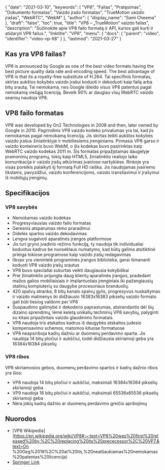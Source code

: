 {
  "date": "2021-03-10",
  "keywords": [
"VP8",
"Failas",
"Pratęsimas",
"Dokumento formatas",
"Vaizdo įrašo formatas",
"TrueMotion vaizdo įrašas",
"WebRTC",
"WebM"
],
  "author": {
    "display_name": "Sami Cheema"
},
  "draft": "false",
  "toc": true,
  "title": "VP8 – „TrueMotion“ vaizdo failas",
  "description": "Sužinokite apie VP8 failo formatą ir API, kurios gali kurti ir atidaryti VP8 failus.",
  "linktitle": "VP8",
  "menu": {
    "docs": {
      "parent": "video",
      "identifier": "video-vp-lt8"
}
},
  "lastmod": "2021-03-27"
}

## Kas yra VP8 failas?

VP8 is announced by Google as one of the best video formats having the best picture quality data rate and encoding speed. The best advantage of VP8 is that its a royalty-free substitute of H.264. Tai specifinis formatas, skirtas aukštos kokybės vaizdo įrašui koduoti ir dekoduoti kaip failą arba bitų srautą. Tai nemokama, nes Google išleido visus VP8 patentus pagal nemokamą viešąją licenciją. Beveik 90% ar daugiau visų WebRTC vaizdo seansų naudoja VP8.

## VP8 failo formatas

VP8 was developed by On2 Technologies in 2008 and then, later owned by Google in 2010. Pagrindinis VP8 vaizdo kodeko privalumas yra tai, kad jis nemokamas pagal nemokamą licenciją. Jis skirtas teikti aukštos kokybės vaizdo įrašus žiniatinklyje ir mobiliesiems įrenginiams. Pirmasis VP8 garso ir vaizdo konteineris buvo WebM, o šis kodekas buvo pasirinktas kaip WebRTC vaizdo kodekas 2011 m. Šis formatas pripažįstamas daugelyje pramoninių programų, tokių kaip HTML5, žiniatinklio realiojo laiko komunikacija ir vaizdo įrašų atkūrimas įvairiose naršyklėse. Rinkoje yra visas poreikis palaikyti šį formatą Full HD raiška. Jis naudojamas įvairiems tikslams, pavyzdžiui, vaizdo konferencijoms, vaizdo transliavimui ir įrašymui iš mobiliųjų įrenginių.

## Specifikacijos ##

### VP8 savybės
 
 *  Nemokamas vaizdo kodekas
* Progresyviausias vaizdo failo formatas
* Geresnis atsparumas rėmo praradimui
* Didelės spartos vaizdo dekodavimas
* Lengva sugalvoti aparatinės įrangos platformose
* Jis turi gryno įvadinio režimo funkciją, ty naudoja tik individualiai koduotus kadrus be nuoseklaus numatymo, kad būtų galima atsitiktinė prieiga tokiose programose kaip vaizdo įrašų redagavimas
* libvpx yra vienintelė programinės įrangos biblioteka, gerai išmananti koduoti VP8 vaizdo įrašų srautus
* VP8 buvo specialiai sukurtas veikti daugiausia kokybiškai
* Prie žiniatinklio prijungta daug klientų aparatinės įrangos, pradedant mažos galios mobiliaisiais ir implantuotais įrenginiais iki pažangiausių stalinių kompiuterių su daugybe procesoriaus branduolių.
* 420 spalvų atranka, 8 bitų kanalo spalvų gylis, progresyvus nuskaitymas ir vaizdo matmenys iki didžiausio 16383x16383 pikselių vaizdo formato gali būti tiesiog valdomi per VP8
* Suspaudimo galimybė ir dekoderio paprastumas, atsirandantis dėl šių dizaino sprendimų, lėmė keletą unikalių techninių VP8 savybių, palyginti su kitais pripažintais vaizdo glaudinimo formatais.
* VP8 naudoja tris atskaitos kadrus iš daugybės atskaitos judesio kompensavimo schemos, matomos kituose formatuose
* VP8 neapsiriboja kadrų dažniu ar duomenų perdavimo sparta. Jis naudoja 14 bitų pločiui ir aukščiui, todėl didžiausia skiriamoji geba yra 16384x16384 pikselių

### VP8 ribos

VP8 skiriamosios gebos, duomenų perdavimo spartos ir kadrų dažnio ribos yra šios:

* VP8 naudoja 14 bitų pločiui ir aukščiui, maksimali 16384x16384 pikselių skiriamoji geba
* VP9 naudoja 16 bitų pločiui ir aukščiui, maksimali 65536x65536 pikselių skiriamoji geba
* Nėra jokių kadrų dažnio ar duomenų perdavimo greičio apribojimų
 
 
## Nuorodos

 * [VP8 Wikipedia](https://en.wikipedia.org/wiki/VP8#:~:text=VP8%20was%20first%20released%20by,%2C%20replacing%20its%20prececessor%2C%20VP7.&text=On %20Geg%2019%2C%20at%20its,%20neatšaukiamas%20nemokamas%20patentas%20licencija)
 * [Springer Link](https://link.springer.com/chapter/10.1007/978-81-322-1157-0_32)

